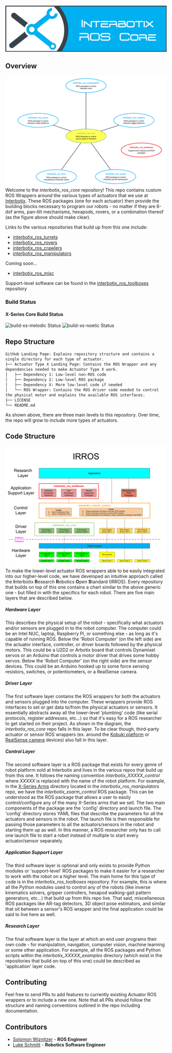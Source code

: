 ![core_banner](images/core_banner.png)

## Overview
![core_repo_structure](images/core_repo_structure.png)
Welcome to the *interbotix_ros_core* repository! This repo contains custom ROS Wrappers around the various types of actuators that we use at [Interbotix](https://www.trossenrobotics.com/). These ROS packages (one for each actuator) then provide the building blocks necessary to program our robots - no matter if they are 6-dof arms, pan-tilt mechanisms, hexapods, rovers, or a combination thereof (as the figure above should make clear).

Links to the various repositories that build up from this one include:
- [interbotix_ros_turrets](https://github.com/Interbotix/interbotix_ros_turrets)
- [interbotix_ros_rovers](https://github.com/Interbotix/interbotix_ros_rovers)
- [interbotix_ros_crawlers](https://github.com/Interbotix/interbotix_ros_crawlers)
- [interbotix_ros_manipulators](https://github.com/Interbotix/interbotix_ros_manipulators)

Coming soon...
- [interbotix_ros_misc](https://github.com/Interbotix/interbotix_ros_misc)

Support-level software can be found in the [interbotix_ros_toolboxes](https://github.com/Interbotix/interbotix_ros_toolboxes) repository

### Build Status

#### X-Series Core Build Status

![build-xs-melodic Status](https://github.com/Interbotix/interbotix_ros_core/actions/workflows/xs-melodic.yaml/badge.svg)
![build-xs-noetic Status](https://github.com/Interbotix/interbotix_ros_core/actions/workflows/xs-noetic.yaml/badge.svg)

## Repo Structure
```
GitHub Landing Page: Explains repository structure and contains a single directory for each type of actuator.
├── Actuator Type X Landing Page: Contains the ROS Wrapper and any dependencies needed to make Actuator Type X work.
│   ├── Dependency 1: Low-level non-ROS code
│   ├── Dependency 2: Low-level ROS package
│   ├── Dependency X: More low-level code if needed
│   └── ROS Wrapper: Contains the ROS driver code needed to control the physical motor and explains the available ROS interfaces.
├── LICENSE
└── README.md
```
As shown above, there are three main levels to this repository. Over time, the repo will grow to include more types of actuators.

## Code Structure
![core_irros_structure](images/core_irros_structure.png)
To make the lower-level actuator ROS wrappers able to be easily integrated into our higher-level code, we have developed an intuitive approach called the **I**nterbotix **R**esearch **R**obotics **O**pen **S**tandard (IRROS). Every repository that builds on top of this one contains a chart similar to the above generic one - but filled in with the specifics for each robot. There are five main layers that are described below.

##### Hardware Layer
This describes the physical setup of the robot - specifically what actuators and/or sensors are plugged in to the robot computer. The computer could be an Intel NUC, laptop, Raspberry Pi, or something else - as long as it's capable of running ROS. Below the 'Robot Computer' (on the left side) are the actuator interface, controller, or driver boards followed by the physical motors. This could be a U2D2 or Arbotix board that controls Dynamixel servos or an Arduino that controls a motor driver that drives some hobby servos. Below the 'Robot Computer' (on the right side) are the sensor devices. This could be an Arduino hooked up to some force sensing resistors, switches, or potentiometers, or a RealSense camera.

##### Driver Layer
The first software layer contains the ROS wrappers for both the actuators and sensors plugged into the computer. These wrappers provide ROS interfaces to set or get data to/from the physical actuators or sensors. It essentially abstracts away all the lower-level 'plumbing' code (like serial protocols, register addresses, etc...) so that it's easy for a ROS researcher to get started on their project. As shown in the diagram, the *interbotix_ros_core* repo falls in this layer. To be clear though, third-party actuator or sensor ROS wrappers (ex. around the [Kobuki platform](http://wiki.ros.org/kobuki) or [RealSense camera](https://github.com/IntelRealSense/realsense-ros) devices) also fall in this layer.

##### Control Layer
The second software layer is a ROS package that exists for every genre of robot platform sold at Interbotix and lives in the various repos that build up from this one. It follows the naming convention *interbotix_XXXXX_control* where *XXXXX* is replaced with the name of the robot platform. For example, in the [X-Series Arms](https://github.com/Interbotix/interbotix_ros_manipulators/tree/main/interbotix_ros_xsarms) directory located in the *interbotix_ros_manipulators* repo, we have the *interbotix_xsarm_control* ROS package. This can be understood as the ROS package that allows a user to easily control/configure any of the many X-Series arms that we sell. The two main components of the package are the 'config' directory and launch file. The 'config' directory stores YAML files that describe the parameters for all the actuators and sensors in the robot. The launch file is then responsible for passing those parameters to all the actuators/sensors in the robot and starting them up as well. In this manner, a ROS researcher only has to call one launch file to start a robot instead of multiple to start every actuator/sensor separately.

##### Application Support Layer
The third software layer is optional and only exists to provide Python modules or 'support-level' ROS packages to make it easier for a researcher to work with the robot on a higher level. The main home for this type of code is in the *interbotix_ros_toolboxes* repository. For example, this is where all the Python modules used to control any of the robots (like inverse kinematics solvers, gripper controllers, hexapod walking-gait pattern generators, etc...) that build up from this repo live. That said, miscellaneous ROS packages like AR-tag detectors, 3D object pose estimators, and similar that sit between a sensor's ROS wrapper and the final application could be said to live here as well.

##### Research Layer
The final software layer is the layer at which an end user programs their own code - for manipulation, navigation, computer vision, machine learning or some other application. For example, all the ROS packages and Python scripts within the *interbotix_XXXXX_examples* directory (which exist in the repositories that build on-top of this one) could be described as 'application' layer code.

## Contributing
Feel free to send PRs to add features to currently existing Actuator ROS wrappers or to include a new one. Note that all PRs should follow the structure and naming conventions outlined in the repo including documentation.

## Contributors
- [Solomon Wiznitzer](https://github.com/swiz23) - **ROS Engineer**
- [Luke Schmitt](https://github.com/lsinterbotix) - **Robotics Software Engineer**
